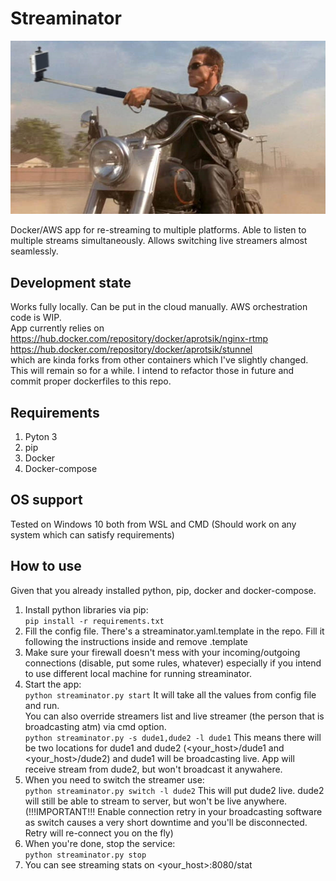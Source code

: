 # Streaminator
![alt text](https://github.com/aprotsik/streaminator/blob/master/streaminator.jpg)  

Docker/AWS app for re-streaming to multiple platforms. Able to listen to multiple streams simultaneously. Allows switching live streamers almost seamlessly.

## Development state
Works fully locally. Can be put in the cloud manually. AWS orchestration code is WIP.  
App currently relies on  
https://hub.docker.com/repository/docker/aprotsik/nginx-rtmp  
https://hub.docker.com/repository/docker/aprotsik/stunnel  
which are kinda forks from other containers which I've slightly changed. This will remain so for a while. I intend to refactor those in future and commit proper dockerfiles to this repo.

## Requirements
1. Pyton 3
2. pip
3. Docker
4. Docker-compose

## OS support
Tested on Windows 10 both from WSL and CMD (Should work on any system which can satisfy requirements)

## How to use
Given that you already installed python, pip, docker and docker-compose.
1. Install python libraries via pip:  
```pip install -r requirements.txt```
2. Fill the config file. There's a streaminator.yaml.template in the repo. Fill it following the instructions inside and remove .template
3. Make sure your firewall doesn't mess with your incoming/outgoing connections (disable, put some rules, whatever) especially if you intend to use different local machine for running streaminator.
4. Start the app:  
```python streaminator.py start``` It will take all the values from config file and run.  
You can also override streamers list and live streamer (the person that is broadcasting atm) via cmd option.  
```python streaminator.py -s dude1,dude2 -l dude1``` This means there will be two locations for dude1 and dude2 (<your_host>/dude1 and <your_host>/dude2) and dude1 will be broadcasting live. App will receive stream from dude2, but won't broadcast it anywahere.
5. When you need to switch the streamer use:  
```python streaminator.py switch -l dude2``` This will put dude2 live. dude2 will still be able to stream to server, but won't be live anywhere. (!!!IMPORTANT!!! Enable connection retry in your broadcasting software as switch causes a very short downtime and you'll be disconnected. Retry will re-connect you on the fly)
6. When you're done, stop the service:  
```python streaminator.py stop```
7. You can see streaming stats on <your_host>:8080/stat


